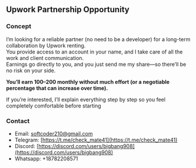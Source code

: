 ## Upwork Partnership Opportunity

### Concept

I’m looking for a reliable partner (no need to be a developer) for a long-term collaboration by Upwork renting. <br>
You provide access to an account in your name, and I take care of all the work and client communication. <br>
Earnings go directly to you, and you just send me my share—so there’ll be no risk on your side.

**You’ll earn $100–$200 monthly without much effort (or a negotiable percentage that can increase over time).**

If you’re interested, I’ll explain everything step by step so you feel completely comfortable before starting

### Contact

- Email: [softcoder210@gmail.com](softcoder210@gmail.com)
- Telegram: [https://t.me/check_mate41](https://t.me/check_mate41)
- Discord: [https://discord.com/users/bigbang908](https://discord.com/users/bigbang908)
- Whatsapp: +18782208571
